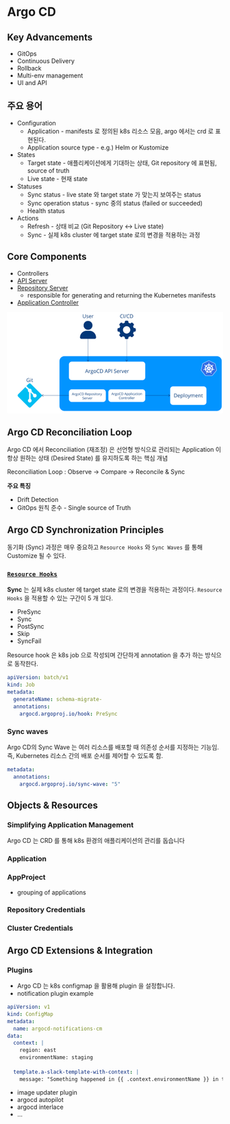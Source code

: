 # Argo CD

## Key Advancements

- GitOps
- Continuous Delivery
- Rollback
- Multi-env management
- UI and API

## 주요 용어

- Configuration
  - Application - manifests 로 정의된 k8s 리소스 모음, argo 에서는 crd 로 표현된다.
  - Application source type - e.g.) Helm or Kustomize
- States
  - Target state - 애플리케이션에게 기대하는 상태, Git repository 에 표현됨, source of truth
  - Live state - 현재 state
- Statuses
  - Sync status - live state 와 target state 가 맞는지 보여주는 status
  - Sync operation status - sync 중의 status (failed or succeeded)
  - Health status
- Actions
  - Refresh - 상태 비교 (Git Repository <-> Live state)
  - Sync - 실제 k8s cluster 에 target state 로의 변경을 적용하는 과정

## Core Components

- Controllers
- [API Server](https://argo-cd.readthedocs.io/en/stable/operator-manual/architecture/#api-server)
- [Repository Server](https://argo-cd.readthedocs.io/en/stable/operator-manual/architecture/#repository-server)
  - responsible for generating and returning the Kubernetes manifests
- [Application Controller](https://argo-cd.readthedocs.io/en/stable/operator-manual/architecture/#application-controller)

![img.png](images/core-concepts.png)

## Argo CD Reconciliation Loop

Argo CD 에서 Reconciliation (재조정) 은 선언형 방식으로 관리되는 Application 이 항상 원하는 상태 (Desired State) 를 유지하도록 하는 핵심 개념

Reconciliation Loop : Observe -> Compare -> Reconcile & Sync

**주요 특징**

- Drift Detection
- GitOps 원칙 준수 - Single source of Truth

## Argo CD Synchronization Principles

동기화 (Sync) 과정은 매우 중요하고 `Resource Hooks` 와 `Sync Waves` 를 통해 Customize 될 수 있다.

### [`Resource Hooks`](https://argo-cd.readthedocs.io/en/stable/user-guide/resource_hooks/)

**Sync** 는 실제 k8s cluster 에 target state 로의 변경을 적용하는 과정이다.
`Resource Hooks` 을 적용할 수 있는 구간이 5 개 있다.

- PreSync
- Sync
- PostSync
- Skip
- SyncFail

Resource hook 은 k8s job 으로 작성되며 간단하게 annotation 을 추가 하는 방식으로 동작한다.

```yaml
apiVersion: batch/v1
kind: Job
metadata:
  generateName: schema-migrate-
  annotations:
    argocd.argoproj.io/hook: PreSync
```

### Sync waves

Argo CD의 Sync Wave 는 여러 리소스를 배포할 때 의존성 순서를 지정하는 기능임.
즉, Kubernetes 리소스 간의 배포 순서를 제어할 수 있도록 함.

```yaml
metadata:
  annotations:
    argocd.argoproj.io/sync-wave: "5"
```

## Objects & Resources

### Simplifying Application Management

Argo CD 는 CRD 를 통해 k8s 환경의 애플리케이션의 관리를 돕습니다

### Application

### AppProject

- grouping of applications

### Repository Credentials

### Cluster Credentials

## Argo CD Extensions & Integration

### Plugins

- Argo CD 는 k8s configmap 을 활용해 plugin 을 설정합니다.
- notification plugin example

```yaml
apiVersion: v1
kind: ConfigMap
metadata:
  name: argocd-notifications-cm
data:
  context: |
    region: east
    environmentName: staging

  template.a-slack-template-with-context: |
    message: "Something happened in {{ .context.environmentName }} in the {{ .context.region }} data center!"
```

- image updater plugin
- argocd autopilot
- argocd interlace
- ...



